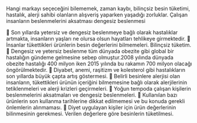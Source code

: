 Hangi markayı seçeceğini bilememek, zaman kaybı, bilinçsiz besin tüketimi, hastalık, alerji sahibi olanların alışveriş yaparken yaşadığı zorluklar. Çalışan insanların beslenmelerini aksatması dengesiz beslenmesi

	Son yıllarda yetersiz ve dengesiz beslenmeye bağlı olarak hastalıklar artmakta, insanların yaşları ne olursa olsun hayatları tehlikeye girmektedir.
	İnsanlar tükettikleri ürünlerin besin değerlerini bilmemeleri. Bilinçsiz tüketim.
	Dengesiz ve yetersiz beslenme tüm dünyada obezite gibi global bir hastalığın gündeme gelmesine sebep olmuştur.2008 yılında dünyada obezite hastalığı 400 milyon iken 2015 yılında bu rakamın 700 milyon olacağı öngörülmektedir.
	Diyabet, anemi, raşitizm ve kolesterol gibi hastalıkların son yıllarda büyük çapta artış göstermesi.
	Belirli besinlere alerjisi olan insanların, tükettikleri ürünün içeriğini bilmemesine bağlı olarak alerjilerinin tetiklenmeleri ve alerji krizleri geçirmeleri.
	Yoğun tempoda çalışan kişilerin beslenmelerini aksatmaları ve dengesiz beslenmeleri.
	Kullanılan bazı ürünlerin son kullanma tarihlerine dikkat edilmemesi ve bu konuda gerekli önlemlerin alınmaması.
	Diyet uygulayan kişiler için ürün değerlerinin bilinmesinin gerekmesi. Verilen değerlere göre besinlerin tüketilmesi.